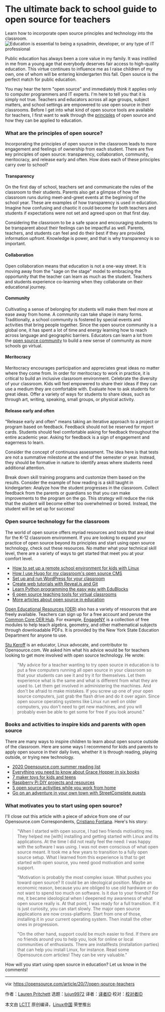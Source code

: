 [#]: collector: (lujun9972)
[#]: translator: ( )
[#]: reviewer: ( )
[#]: publisher: ( )
[#]: url: ( )
[#]: subject: (The ultimate back to school guide to open source for teachers)
[#]: via: (https://opensource.com/article/20/7/open-source-teachers)
[#]: author: (Lauren Pritchett https://opensource.com/users/lauren-pritchett)

The ultimate back to school guide to open source for teachers
======
Learn how to incorporate open source principles and technology into the
classroom.
![Education is essential to being a sysadmin, developer, or any type of IT professional][1]

Public education has always been a core value in my family. It was instilled in me from a young age that everybody deserves fair access to high-quality education. This virtue continues to influence me as I raise children of my own, one of whom will be entering kindergarten this fall. Open source is the perfect match for public education.

You may hear the term "open source" and immediately think it applies only to computer programmers and IT experts. I'm here to tell you that it is simply not true. Teachers and educators across all age groups, subject matters, and school settings are empowered to use open source in their classrooms. Before I get into what kind of open source tools are available for teachers, I first want to walk through the [principles][2] of open source and how they can be applied to education.

### What are the principles of open source?

Incorporating the principles of open source in the classroom leads to more engagement and feelings of ownership from each student. There are five key principles of open source: transparency, collaboration, community, meritocracy, and release early and often. How does each of these principles carry over to school?

#### Transparency

On the first day of school, teachers set and communicate the rules of the classroom to their students. Parents also get a glimpse of how the classroom runs during meet-and-greet events at the beginning of the school year. These are examples of how transparency is used in education. Imagine how confusing and chaotic it could become for both teachers and students if expectations were not set and agreed upon on that first day.

Considering the classroom to be a safe space and encouraging students to be transparent about their feelings can be impactful as well. Parents, teachers, and students can feel and do their best if they are provided information upfront. Knowledge is power, and that is why transparency is so important.

#### Collaboration

Open collaboration means that education is not a one-way street. It is moving away from the "sage on the stage" model to embracing the opportunity that the teacher can learn as much as the student. Teachers and students experience co-learning when they collaborate on their educational journey.

#### Community

Cultivating a sense of belonging for students will make them feel more at ease away from home. A community can take shape in many forms. Traditionally, a school community is fostered by special events and activities that bring people together. Since the open source community is a global one, it has spent a lot of time and energy learning how to reach across language and geographic barriers. Educators can learn a lot from the [open source community][3] to build a new sense of community as more schools go virtual.

#### Meritocracy

Meritocracy encourages participation and appreciates great ideas no matter where they come from. In order for meritocracy to work in practice, it is critical to build an inclusive classroom environment. Celebrate the diversity of your classroom. Kids will feel empowered to share their ideas if they can use a medium they are comfortable with. Evaluate how to ask students for great ideas. Offer a variety of ways for students to share ideas, such as through art, writing, speaking, small groups, or physical activity.

#### Release early and often

"Release early and often" means taking an iterative approach to a project or program based on feedback. Feedback should not be reserved for report cards. Students should feel comfortable asking for feedback throughout the entire academic year. Asking for feedback is a sign of engagement and eagerness to learn.

Consider the concept of continuous assessment. The idea here is that tests are not a summative milestone at the end of the semester or year. Instead, they should be formative in nature to identify areas where students need additional attention.

Break down skill training programs and customize them based on the results. Consider the example of how reading is a skill taught in kindergarten: Analyze how the student progresses in the classroom. Collect feedback from the parents or guardians so that you can make improvements to the program on the go. This strategy will reduce the risk that the student will become either too overwhelmed or bored. Instead, the student will be set up for success!

### Open source technology for the classroom

The world of open source offers myriad resources and tools that are ideal for the K-12 classroom environment. If you are looking to expand your practice of open source beyond its principles and start using open source technology, check out these resources. No matter what your technical skill level, there are a variety of ways to get started that meet you at your comfort level.

  * [How to set up a remote school environment for kids with Linux][4]
  * [How I use Hugo for my classroom's open source CMS][5]
  * [Set up and run WordPress for your classroom][6]
  * [Create web tutorials with Reveal.js and Git][7]
  * [Learn Python programming the easy way with EduBlocks][8]
  * [6 open source teaching tools for virtual classrooms][9]
  * [More articles about open source in education][10]



[Open Educational Resources (OER)][11] also has a variety of resources that are freely available. Teachers can sign up for a free account and peruse the [Common Core OER Hub][12]. For example, [EngageNY][13] is a collection of free modules to help teach algebra, geometry, and other mathematical subjects through downloadable PDFs. It is provided by the New York State Education Department for anyone to use.

[Stu Keroff][14] is an educator, Linux advocate, and contributor to Opensource.com. We asked him what his advice would be for teachers looking to get more involved with open source technology. He wrote:

> "My advice for a teacher wanting to try open source in education is to put a few computers running all open source in your classroom so that your students can see it and try it for themselves. Let them experience what is the same and what is different from what they are used to. Let them get involved in administering the machines. And don't be afraid to make mistakes. If you screw up one of your open source computers, just grab the flash drive and do it over again. Since open source operating systems like Linux run well on older computers, you don't need to get new machines, and you will probably even be able to get some for free if you look around."

### Books and activities to inspire kids and parents with open source

There are many ways to inspire children to learn about open source outside of the classroom. Here are some ways I recommend for kids and parents to apply open source in their daily lives, whether it is through reading, playing outside, or trying new technology.

  * [2020 Opensource.com summer reading list][15]
  * [Everything you need to know about Grace Hopper in six books][16]
  * [7 maker toys for kids and teens][17]
  * [Raspberry Pi DIY projects and resources][18]
  * [5 open source activities while you work from home][19]
  * [Go on an adventure in your own town with StreetComplete quests][20]



### What motivates you to start using open source?

I'll close out this article with a piece of advice from one of our Opensource.com Correspondents, [Cristiano Fontana][21]. Here's his story:

> "When I started with open source, I had two friends motivating me. They helped me [with] installing and getting started with Linux and its applications. At the time I did not really feel the need: I was happy with the software I was using. I was not even conscious of what open source meant. It took me a few years to transition to a fully open source setup. What I learned from this experience is that to get started with open source, you need good motivation and some support.
>
> "Motivation is probably the most complex issue. What pushes you toward open source? It could be an ideological position. Maybe an economic reason, because you are obliged to use old hardware or do not want to spend too much on software. Is it due to your friends? For me, it became ideological when I deepened my awareness of what open source really is. At that point, I was ready for a full transition. If it is just curiosity, you can start slowly. The major open source applications are now cross-platform. Start from one of those, installing it in your current operating system. Then install the other ones in progression.
>
> "On the other hand, support could be much easier to find. If there are no friends around you to help you, look for online or local communities of enthusiasts. There are installfests (installation parties) that can help you install Linux, for instance. Read some Opensource.com articles! They can be very valuable."

How will you start using open source in education? Let us know in the comments!

--------------------------------------------------------------------------------

via: https://opensource.com/article/20/7/open-source-teachers

作者：[Lauren Pritchett][a]
选题：[lujun9972][b]
译者：[译者ID](https://github.com/译者ID)
校对：[校对者ID](https://github.com/校对者ID)

本文由 [LCTT](https://github.com/LCTT/TranslateProject) 原创编译，[Linux中国](https://linux.cn/) 荣誉推出

[a]: https://opensource.com/users/lauren-pritchett
[b]: https://github.com/lujun9972
[1]: https://opensource.com/sites/default/files/styles/image-full-size/public/lead-images/books-education-devices-reading.png?itok=2nKkrvPY (Education is essential to being a sysadmin, developer, or any type of IT professional)
[2]: https://opensource.com/open-source-way
[3]: https://opensource.com/article/20/4/virtual-community-management
[4]: https://opensource.com/article/20/4/school-home-linux
[5]: https://opensource.com/article/20/4/hugo-classroom
[6]: https://opensource.com/article/20/4/wordpress-virtual-machine
[7]: https://opensource.com/article/20/4/create-web-tutorial-git
[8]: https://opensource.com/article/18/8/edublocks
[9]: https://opensource.com/article/20/4/open-source-remote-teaching-tools
[10]: https://opensource.com/tags/education
[11]: https://www.oercommons.org/
[12]: https://www.oercommons.org/hubs/common-core#common-core-oer-collections
[13]: https://www.oercommons.org/curated-collections/328?__hub_id=12
[14]: https://opensource.com/users/stu-keroff
[15]: https://opensource.com/article/20/6/summer-reading-list
[16]: https://opensource.com/article/19/10/grace-hopper-books
[17]: https://opensource.com/article/19/11/maker-gifts-kids
[18]: https://opensource.com/article/20/1/raspberry-pi-best
[19]: https://opensource.com/article/20/4/open-source-activities
[20]: https://opensource.com/article/20/1/streetcomplete-crowdsource-maps
[21]: https://opensource.com/users/cristianofontana
